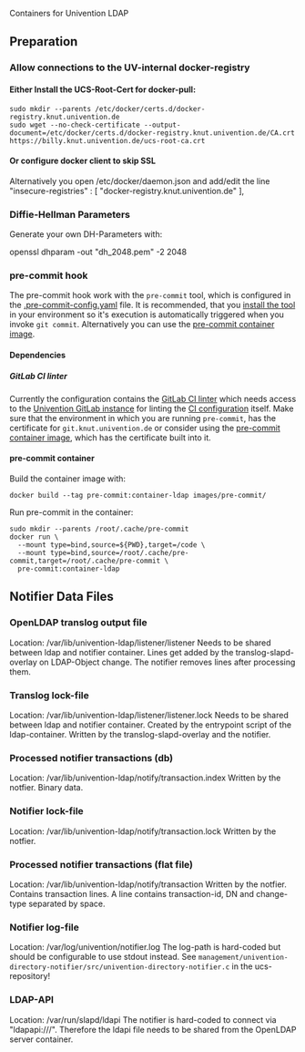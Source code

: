 Containers for Univention LDAP

## Preparation

### Allow connections to the UV-internal docker-registry

#### Either Install the UCS-Root-Cert for docker-pull:

    sudo mkdir --parents /etc/docker/certs.d/docker-registry.knut.univention.de
    sudo wget --no-check-certificate --output-document=/etc/docker/certs.d/docker-registry.knut.univention.de/CA.crt https://billy.knut.univention.de/ucs-root-ca.crt


#### Or configure docker client to skip SSL

Alternatively you open /etc/docker/daemon.json and add/edit the line
    "insecure-registries" : [ "docker-registry.knut.univention.de" ],


### Diffie-Hellman Parameters

Generate your own DH-Parameters with:

   openssl dhparam -out "dh_2048.pem" -2 2048


### pre-commit hook

The pre-commit hook work with the `pre-commit` tool, which is configured
in the [.pre-commit-config.yaml](.pre-commit-config.yaml) file.
It is recommended, that you [install the tool](
https://pre-commit.com/#installation) in your environment so it's execution
is automatically triggered when you invoke `git commit`.
Alternatively you can use the [pre-commit container image](
#pre-commit-container).

#### Dependencies

##### GitLab CI linter

Currently the configuration contains the [GitLab CI linter](
https://gitlab.com/devopshq/gitlab-ci-linter) which needs access
to the [Univention GitLab instance](https://git.knut.univention.de/)
for linting the [CI configuration](.gitlab-ci.yml) itself.
Make sure that the environment in which you are running `pre-commit`, has the
certificate for `git.knut.univention.de` or consider using the
[pre-commit container image](#pre-commit-container),
which has the certificate built into it.


#### pre-commit container

Build the container image with:

    docker build --tag pre-commit:container-ldap images/pre-commit/

Run pre-commit in the container:

    sudo mkdir --parents /root/.cache/pre-commit
    docker run \
      --mount type=bind,source=${PWD},target=/code \
      --mount type=bind,source=/root/.cache/pre-commit,target=/root/.cache/pre-commit \
      pre-commit:container-ldap

## Notifier Data Files

### OpenLDAP translog output file
Location: /var/lib/univention-ldap/listener/listener
Needs to be shared between ldap and notifier container.
Lines get added by the translog-slapd-overlay on LDAP-Object change.
The notifier removes lines after processing them.

### Translog lock-file
Location: /var/lib/univention-ldap/listener/listener.lock
Needs to be shared between ldap and notifier container.
Created by the entrypoint script of the ldap-container.
Written by the translog-slapd-overlay and the notifier.

### Processed notifier transactions (db)
Location: /var/lib/univention-ldap/notify/transaction.index
Written by the notfier.
Binary data.

### Notifier lock-file
Location: /var/lib/univention-ldap/notify/transaction.lock
Written by the notfier.

### Processed notifier transactions (flat file)
Location: /var/lib/univention-ldap/notify/transaction
Written by the notfier.
Contains transaction lines.
A line contains transaction-id, DN and change-type separated by space.

### Notifier log-file
Location: /var/log/univention/notifier.log
The log-path is hard-coded but should be configurable to use stdout instead.
See
`management/univention-directory-notifier/src/univention-directory-notifier.c`
in the ucs-repository!

### LDAP-API
Location: /var/run/slapd/ldapi
The notifier is hard-coded to connect via "ldapapi:///".
Therefore the ldapi file needs to be shared from the OpenLDAP server container.
